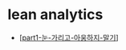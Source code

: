 # lean analytics

- [[part1-눈-가리고-아웅하지-말기]]

[//begin]: # "Autogenerated link references for markdown compatibility"
[part1-눈-가리고-아웅하지-말기]: part1-눈-가리고-아웅하지-말기 "눈 가리고 아웅하지 말기"
[//end]: # "Autogenerated link references"
